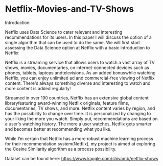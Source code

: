 # Netflix-Movies-and-TV-Shows
Introduction

Netflix uses Data Science to cater relevant and interesting recommendations for its users. In this paper I will discuss the option of a single algorithm that can be used to do the same.  We will first start assessing the Data Science option at Netflix with a basic introduction to Netflix:

Netflix is a streaming service that allows users to watch a vast array of TV shows, movies, documentaries, on internet-connected devices such as phones, tablets, laptops andtelevisions. As an added bonuswhile watching Netflix, you can enjoy unlimited ad and commercial-free viewing of Netflix content. There's always something diverse and interesting to watch and more content is added regularly! 

Streamed in over 190 countries, Netflix has an extensive global content libraryfeaturing award-winning Netflix originals, feature films, documentaries, TV shows, and more. Netflix content varies by region, and has the possibility to change over time. It is personalized by changing to your liking the more you watch.  Simply put, recommendations are based on a user's watching history. The more a user watches, Netflix gets smarter and becomes better at recommending what you like.   

While I’m certain that Netflix has a more robust machine learning process for their recommendation system(Netflix), my project is aimed at exploring the Cosine Similarity algorithm as a process possibility.

Dataset can be found here: https://www.kaggle.com/shivamb/netflix-shows
